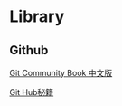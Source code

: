# Library

## Github
[Git Community Book 中文版](http://gitbook.liuhui998.com/index.html "Git Community Book 中文版")

[Git Hub秘籍](https://github.com/tiimgreen/github-cheat-sheet/blob/master/README.zh-cn.md "Git Hub秘籍")
